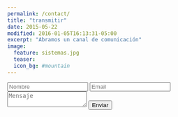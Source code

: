 ```yaml
---
permalink: /contact/
title: "transmitir"
date: 2015-05-22
modified: 2016-01-05T16:13:31-05:00
excerpt: "Abramos un canal de comunicación"
image:
  feature: sistemas.jpg
  teaser:
  icon_bg: #mountain
---
```


<div class="Contact">

  <form class="Contact__form" id="contactform" method="POST">
  <input type="text" name="name" placeholder="Nombre">
  <input type="email" name="replyto" placeholder="Email">
  <input type="hidden" name="subject" value="sergiofores.es contact form" />
  <textarea name="message" placeholder="Mensaje" class="Contact__textarea"></textarea>

  <input type="submit" value="Enviar" class="btn  btn--default">

  <input type="hidden" name="next" value="http://sergiofores.es/" />
  <input type="text" name="gotcha" style="display:none" />

  </form>

</div>
<script>{% include formspree.js %}</script>
